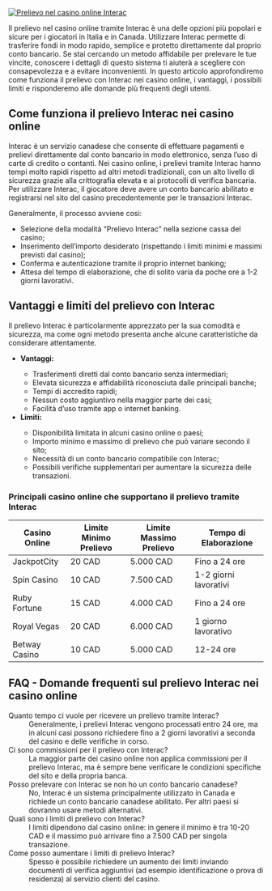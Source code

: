 [![Prelievo nel casino online Interac](https://123-caf.pages.dev/gitsignup.png)](https://vrmoo.ru/Bt82HjjY)

<p>Il prelievo nel casino online tramite Interac è una delle opzioni più popolari e sicure per i giocatori in Italia e in Canada. Utilizzare Interac permette di trasferire fondi in modo rapido, semplice e protetto direttamente dal proprio conto bancario. Se stai cercando un metodo affidabile per prelevare le tue vincite, conoscere i dettagli di questo sistema ti aiuterà a scegliere con consapevolezza e a evitare inconvenienti. In questo articolo approfondiremo come funziona il prelievo con Interac nei casino online, i vantaggi, i possibili limiti e risponderemo alle domande più frequenti degli utenti.</p>  <h2>Come funziona il prelievo Interac nei casino online</h2> <p>Interac è un servizio canadese che consente di effettuare pagamenti e prelievi direttamente dal conto bancario in modo elettronico, senza l’uso di carte di credito o contanti. Nei casino online, i prelievi tramite Interac hanno tempi molto rapidi rispetto ad altri metodi tradizionali, con un alto livello di sicurezza grazie alla crittografia elevata e ai protocolli di verifica bancaria. Per utilizzare Interac, il giocatore deve avere un conto bancario abilitato e registrarsi nel sito del casino precedentemente per le transazioni Interac.</p> <p>Generalmente, il processo avviene così:</p> <ul> <li>Selezione della modalità “Prelievo Interac” nella sezione cassa del casino;</li> <li>Inserimento dell’importo desiderato (rispettando i limiti minimi e massimi previsti dal casino);</li> <li>Conferma e autenticazione tramite il proprio internet banking;</li> <li>Attesa del tempo di elaborazione, che di solito varia da poche ore a 1-2 giorni lavorativi.</li> </ul>  <h2>Vantaggi e limiti del prelievo con Interac</h2> <p>Il prelievo Interac è particolarmente apprezzato per la sua comodità e sicurezza, ma come ogni metodo presenta anche alcune caratteristiche da considerare attentamente.</p>  <ul> <li><strong>Vantaggi:</strong></li> <ul> <li>Trasferimenti diretti dal conto bancario senza intermediari;</li> <li>Elevata sicurezza e affidabilità riconosciuta dalle principali banche;</li> <li>Tempi di accredito rapidi;</li> <li>Nessun costo aggiuntivo nella maggior parte dei casi;</li> <li>Facilità d’uso tramite app o internet banking.</li> </ul> <li><strong>Limiti:</strong></li> <ul> <li>Disponibilità limitata in alcuni casino online o paesi;</li> <li>Importo minimo e massimo di prelievo che può variare secondo il sito;</li> <li>Necessità di un conto bancario compatibile con Interac;</li> <li>Possibili verifiche supplementari per aumentare la sicurezza delle transazioni.</li> </ul> </ul>  <h3>Principali casino online che supportano il prelievo tramite Interac</h3> <table> <thead> <tr> <th>Casino Online</th> <th>Limite Minimo Prelievo</th> <th>Limite Massimo Prelievo</th> <th>Tempo di Elaborazione</th> </tr> </thead> <tbody> <tr> <td>JackpotCity</td> <td>20 CAD</td> <td>5.000 CAD</td> <td>Fino a 24 ore</td> </tr> <tr> <td>Spin Casino</td> <td>10 CAD</td> <td>7.500 CAD</td> <td>1-2 giorni lavorativi</td> </tr> <tr> <td>Ruby Fortune</td> <td>15 CAD</td> <td>4.000 CAD</td> <td>Fino a 24 ore</td> </tr> <tr> <td>Royal Vegas</td> <td>20 CAD</td> <td>6.000 CAD</td> <td>1 giorno lavorativo</td> </tr> <tr> <td>Betway Casino</td> <td>10 CAD</td> <td>5.000 CAD</td> <td>12-24 ore</td> </tr> </tbody> </table>  <h2>FAQ - Domande frequenti sul prelievo Interac nei casino online</h2> <dl> <dt>Quanto tempo ci vuole per ricevere un prelievo tramite Interac?</dt> <dd>Generalmente, i prelievi Interac vengono processati entro 24 ore, ma in alcuni casi possono richiedere fino a 2 giorni lavorativi a seconda del casino e delle verifiche in corso.</dd>  <dt>Ci sono commissioni per il prelievo con Interac?</dt> <dd>La maggior parte dei casino online non applica commissioni per il prelievo Interac, ma è sempre bene verificare le condizioni specifiche del sito e della propria banca.</dd>  <dt>Posso prelevare con Interac se non ho un conto bancario canadese?</dt> <dd>No, Interac è un sistema principalmente utilizzato in Canada e richiede un conto bancario canadese abilitato. Per altri paesi si dovranno usare metodi alternativi.</dd>  <dt>Quali sono i limiti di prelievo con Interac?</dt> <dd>I limiti dipendono dal casino online: in genere il minimo è tra 10-20 CAD e il massimo può arrivare fino a 7.500 CAD per singola transazione.</dd>  <dt>Come posso aumentare i limiti di prelievo Interac?</dt> <dd>Spesso è possibile richiedere un aumento dei limiti inviando documenti di verifica aggiuntivi (ad esempio identificazione o prova di residenza) al servizio clienti del casino.</dd> </dl>